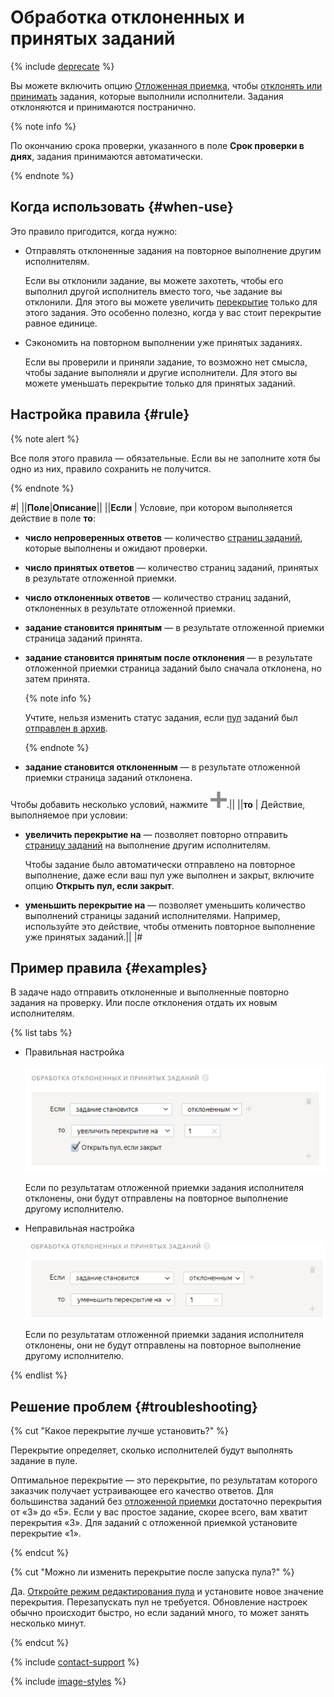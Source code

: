 # Обработка отклоненных и принятых заданий

{% include [deprecate](../../_includes/deprecate.md) %}

Вы можете включить опцию [Отложенная приемка](offline-accept.md), чтобы [отклонять или принимать](accept.md) задания, которые выполнили исполнители. Задания отклоняются и принимаются постранично.

{% note info %}

По окончанию срока проверки, указанного в поле **Срок проверки в днях**, задания принимаются автоматически.

{% endnote %}

## Когда использовать {#when-use}

Это правило пригодится, когда нужно:

- Отправлять отклоненные задания на повторное выполнение другим исполнителям.

    Если вы отклонили задание, вы можете захотеть, чтобы его выполнил другой исполнитель вместо того, чье задание вы отклонили. Для этого вы можете увеличить [перекрытие](../../glossary.md#overlap) только для этого задания. Это особенно полезно, когда у вас стоит перекрытие равное единице.

- Сэкономить на повторном выполнении уже принятых заданиях.

    Если вы проверили и приняли задание, то возможно нет смысла, чтобы задание выполняли и другие исполнители. Для этого вы можете уменьшать перекрытие только для принятых заданий.

## Настройка правила {#rule}

{% note alert %}

Все поля этого правила — обязательные. Если вы не заполните хотя бы одно из них, правило сохранить не получится.

{% endnote %}

#|
||**Поле**|**Описание**||
||**Если** | Условие, при котором выполняется действие в поле **то**:

- **число непроверенных ответов** — количество [страниц заданий](../../glossary.md#task-suite), которые выполнены и ожидают проверки.

- **число принятых ответов** — количество страниц заданий, принятых в результате отложенной приемки.

- **число отклоненных ответов** — количество страниц заданий, отклоненных в результате отложенной приемки.

- **задание становится принятым** — в результате отложенной приемки страница заданий принята.

- **задание становится принятым после отклонения** — в результате отложенной приемки страница заданий было сначала отклонена, но затем принята.

    {% note info %}

    Учтите, нельзя изменить статус задания, если [пул](../../glossary.md#pool) заданий был [отправлен в архив](pool-archive.md).

    {% endnote %}

- **задание становится отклоненным** — в результате отложенной приемки страница заданий отклонена.

Чтобы добавить несколько условий, нажмите ![](../_images/add.svg).||
||**то** | Действие, выполняемое при условии:

- **увеличить перекрытие на** — позволяет повторно отправить [страницу заданий](../../glossary.md#task-suite) на выполнение другим исполнителям.

    Чтобы задание было автоматически отправлено на повторное выполнение, даже если ваш пул уже выполнен и закрыт, включите опцию **Открыть пул, если закрыт**.

- **уменьшить перекрытие на** — позволяет уменьшить количество выполнений страницы заданий исполнителями. Например, используйте это действие, чтобы отменить повторное выполнение уже принятых заданий.||
|#

## Пример правила {#examples}

В задаче надо отправить отклоненные и выполненные повторно задания на проверку. Или после отклонения отдать их новым исполнителям.

{% list tabs %}

- Правильная настройка

  ![](../_images/control-rules/reassessment-after-accepting/qcr-reassessment-after-accepting_example1.png)

  Если по результатам отложенной приемки задания исполнителя отклонены, они будут отправлены на повторное выполнение другому исполнителю.

- Неправильная настройка

  ![](../_images/control-rules/reassessment-after-accepting/qcr-reassessment-after-accepting_example_2.png)

  Если по результатам отложенной приемки задания исполнителя отклонены, они не будут отправлены на повторное выполнение другому исполнителю.

{% endlist %}

## Решение проблем {#troubleshooting}

{% cut "Какое перекрытие лучше установить?" %}

Перекрытие определяет, сколько исполнителей будут выполнять задание в пуле.

Оптимальное перекрытие — это перекрытие, по результатам которого заказчик получает устраивающее его качество ответов. Для большинства заданий без [отложенной приемки](../../glossary.md#assignment-review) достаточно перекрытия от «3» до «5». Если у вас простое задание, скорее всего, вам хватит перекрытия «3». Для заданий с отложенной приемкой установите перекрытие «1».

{% endcut %}

{% cut "Можно ли изменить перекрытие после запуска пула?" %}

Да. [Откройте режим редактирования пула](pool-edit.md) и установите новое значение перекрытия. Перезапускать пул не требуется. Обновление настроек обычно происходит быстро, но если заданий много, то может занять несколько минут.

{% endcut %}

{% include [contact-support](../_includes/contact-support.md) %}

{% include [image-styles](../../../_includes/image-styles-internal.md) %}